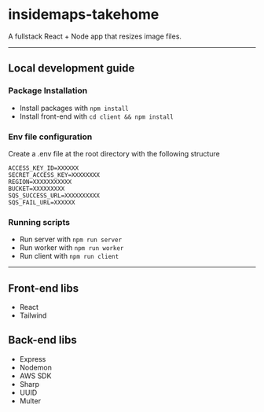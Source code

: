 # insidemaps-takehome
A fullstack React + Node app that resizes image files.

---

## Local development guide

### Package Installation
- Install packages with `npm install`
- Install front-end with `cd client && npm install`

### Env file configuration
Create a .env file at the root directory with the following structure
```
ACCESS_KEY_ID=XXXXXX
SECRET_ACCESS_KEY=XXXXXXXX
REGION=XXXXXXXXXXX
BUCKET=XXXXXXXXX
SQS_SUCCESS_URL=XXXXXXXXXX
SQS_FAIL_URL=XXXXXX
```

### Running scripts
- Run server with `npm run server`
- Run worker with `npm run worker`
- Run client with `npm run client`

---

## Front-end libs
- React
- Tailwind

## Back-end libs
- Express
- Nodemon
- AWS SDK
- Sharp
- UUID
- Multer
